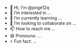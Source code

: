 - 👋 Hi, I’m @jorge12q
- 👀 I’m interested in ...
- 🌱 I’m currently learning ...
- 💞️ I’m looking to collaborate on ...
- 📫 How to reach me ...
- 😄 Pronouns: ...
- ⚡ Fun fact: ...

<!---
jorge12q/jorge12q is a ✨ special ✨ repository because its `README.md` (this file) appears on your GitHub profile.
You can click the Preview link to take a look at your changes.
--->
